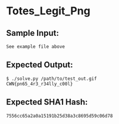 # Totes_Legit_Png

## Sample Input:

```
See example file above
```
## Expected Output:

```
$ ./solve.py /path/to/test_out.gif
CWN{pn65_4r3_r34lly_c00l}
```
## Expected SHA1 Hash:

```
7556cc65a2a0a15191b25d38a3c8695d59c06d78
```
